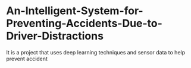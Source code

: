 # An-Intelligent-System-for-Preventing-Accidents-Due-to-Driver-Distractions
It is a project that uses deep learning techniques and sensor data to help prevent accident 
